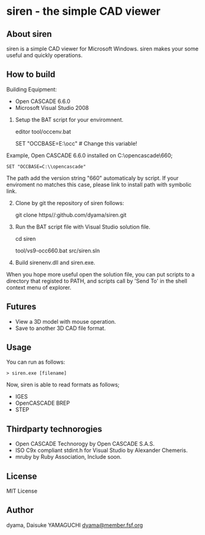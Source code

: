  siren - the simple CAD viewer
============================================================

 About siren
------------------------------------------------------------

siren is a simple CAD viewer for Microsoft Windows. siren
makes your some useful and quickly operations.

 How to build
------------------------------------------------------------

Building Equipment:

* Open CASCADE 6.6.0
* Microsoft Visual Studio 2008

1. Setup the BAT script for your enviromnent.

    editor tool/occenv.bat
    
    SET "OCCBASE=E:\\occ" # Change this variable!
    
Example, Open CASCADE 6.6.0 installed on C:\opencascade\660;
    
    SET "OCCBASE=C:\\opencascade"
    
The path add the version string "660" automaticaly by script.
If your enviroment no matches this case, please link to
install path with symbolic link.

2. Clone by git the repository of siren follows:

    git clone https//:github.com/dyama/siren.git

3. Run the BAT script file with Visual Studio solution file.

    cd siren

    tool/vs9-occ660.bat src/siren.sln

4. Build sirenenv.dll and siren.exe.

When you hope more useful open the solution file, you can
put scripts to a directory that registed to PATH, and scripts
call by 'Send To' in the shell context menu of explorer.

 Futures
------------------------------------------------------------

* View a 3D model with mouse operation.
* Save to another 3D CAD file format.

 Usage
------------------------------------------------------------

You can run as follows:

    > siren.exe [filename]

Now, siren is able to read formats as follows;

* IGES
* OpenCASCADE BREP
* STEP

 Thirdparty technorogies
------------------------------------------------------------

* Open CASCADE Technorogy by Open CASCADE S.A.S.
* ISO C9x compliant stdint.h for Visual Studio by Alexander Chemeris.
* mruby by Ruby Association, Include soon.

 License
------------------------------------------------------------

MIT License

 Author
------------------------------------------------------------
dyama, Daisuke YAMAGUCHI <dyama@member.fsf.org>
